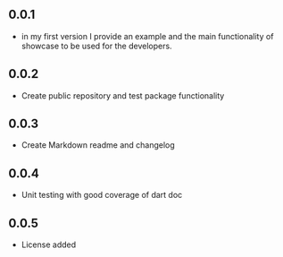 ## 0.0.1

* in my first version I provide an example and the main functionality of showcase to be used for the developers.

## 0.0.2

* Create public repository and test package functionality

## 0.0.3

* Create Markdown readme and changelog

## 0.0.4

* Unit testing with good coverage of dart doc

## 0.0.5

* License added